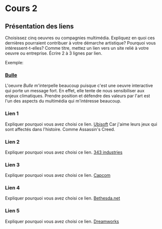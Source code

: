 # Cours 2
## Présentation des liens
Choisissez cinq oeuvres ou compagnies multimédia. Expliquez en quoi ces dernières pourraient contribuer à votre démarche artistique? Pourquoi vous intéressent-t-elles? Comme titre, mettez un lien vers un site relié à votre oeuvre ou entreprise. Écrire 2 à 3 lignes par lien.

Exemple: 
### [Bulle](https://www.onf.ca/interactif/bulle/) 
L'oeuvre *Bulle* m'interpelle beaucoup puisque c'est une oeuvre interactive qui porte un message fort. En effet, elle tente de nous sensibiliser aux enjeux climatiques. Prendre position et défendre des valeurs par l'art est l'un des aspects du multimédia qui m'intéresse beaucoup. 

### Lien 1 
Expliquer pourquoi vous avez choisi ce lien. 
[Ubisoft](https://www.ubisoft.com/fr-ca/) 
Car j'aime leurs jeux qui sont affectés dans l'histoire. Comme Assassin's Creed.
### Lien 2 
Expliquer pourquoi vous avez choisi ce lien.
[343 industries](https://www.343industries.com/) 

### Lien 3 
Expliquer pourquoi vous avez choisi ce lien.
[Capcom](https://www.capcom.com/) 

### Lien 4 
Expliquer pourquoi vous avez choisi ce lien. 
[Bethesda.net](https://bethesda.net/fr/dashboard)

### Lien 5 
Expliquer pourquoi vous avez choisi ce lien. 
[Dreamworks](https://www.dreamworks.com/) 
